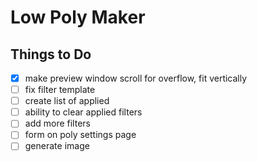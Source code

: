# Low Poly Maker

## Things to Do
  - [x] make preview window scroll for overflow, fit vertically
  - [ ] fix filter template
  - [ ] create list of applied
  - [ ] ability to clear applied filters
  - [ ] add more filters
  - [ ] form on poly settings page
  - [ ] generate image
